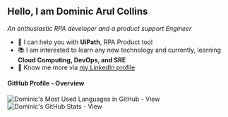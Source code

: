 <h2>Hello, I am Dominic Arul Collins</h2>
<p><em>An enthusiastic RPA developer and a product support Engineer</em></p>

- :raised_hands: I can help you with **UiPath**, RPA Product tool
- :books: I am interested to learn any new technology and currently, learning **Cloud Computing, DevOps, and SRE**
- :link: Know me more via [my LinkedIn profile](https://www.linkedin.com/in/dominic-arul-collins-v/)

<h4>GitHub Profile - Overview</h4>

<img src="https://github-readme-stats.vercel.app/api/top-langs?username=Dominic-Arul-Collins&show_icons=true&locale=en&layout=compact" alt="Dominic's Most Used Languages in GitHub - View" />
<img src="https://github-readme-stats.vercel.app/api?username=Dominic-Arul-Collins&show_icons=true&locale=en&layout=compact" alt="Dominic's GitHub Stats - View" /></p>
